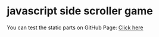 # javascript side scroller game

You can test the static parts on GitHub Page: [Click here](https://smokey2k.github.io/javascript_side_scroller_game/)
